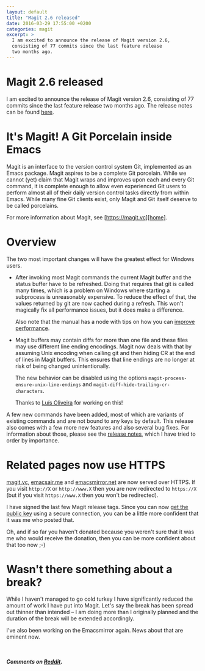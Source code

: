 ```yaml
---
layout: default
title: "Magit 2.6 released"
date: 2016-03-29 17:55:00 +0200
categories: magit
excerpt: >
  I am excited to announce the release of Magit version 2.6,
  consisting of 77 commits since the last feature release
  two months ago.
---
```


# Magit 2.6 released

I am excited to announce the release of Magit version 2.6, consisting
of 77 commits since the last feature release two months ago.  The
release notes can be found [here][relnotes].

# It's Magit!  A Git Porcelain inside Emacs

Magit is an interface to the version control system Git, implemented
as an Emacs package.  Magit aspires to be a complete Git porcelain.
While we cannot (yet) claim that Magit wraps and improves upon each
and every Git command, it is complete enough to allow even experienced
Git users to perform almost all of their daily version control tasks
directly from within Emacs.  While many fine Git clients exist, only
Magit and Git itself deserve to be called porcelains.

For more information about Magit, see [https://magit.vc][home].

# Overview

The two most important changes will have the greatest effect for
Windows users.

* After invoking most Magit commands the current Magit buffer and the
  status buffer have to be refreshed.  Doing that requires that git is
  called many times, which is a problem on Windows where starting a
  subprocess is unreasonably expensive.  To reduce the effect of that,
  the values returned by git are now cached during a refresh.  This
  won't magically fix all performance issues, but it does make a
  difference.
  
  Also note that the manual has a node with tips on how you can
  [improve performance][speed].
  
* Magit buffers may contain diffs for more than one file and these
  files may use different line ending encodings.  Magit now deals with
  that by assuming Unix encoding when calling git and then hiding CR
  at the end of lines in Magit buffers.  This ensures that line
  endings are no longer at risk of being changed unintentionally.
  
  The new behavior can be disabled using the options
  `magit-process-ensure-unix-line-endings` and
  `magit-diff-hide-trailing-cr-characters`.
  
  Thanks to [Luís Oliveira][luis] for working on this!
  
A few new commands have been added, most of which are variants of
existing commands and are not bound to any keys by default.  This
release also comes with a few more new features and also several bug
fixes.  For information about those, please see the
[release notes][relnotes], which I have tried to order by importance.
  
# Related pages now use HTTPS

[magit.vc](https://magit.vc), [emacsair.me](https://emacsair.me) and
[emacsmirror.net](https://emacsmirror.net) are now served over HTTPS.
If you visit `http://X` or `http://www.X` then you are now redirected
to `https://X` (but if you visit `https://www.X` then you won't be
redirected).

I have signed the last few Magit release tags.  Since you can now
[get the public key][key] using a secure connection, you can be a
little more confident that it was me who posted that.

Oh, and if so far you haven't donated because you weren't sure that it
was me who would receive the donation, then you can be more confident
about that too now ;-)

# Wasn't there something about a break?

While I haven't managed to go cold turkey I have significantly reduced
the amount of work I have put into Magit.  Let's say the break has
been spread out thinner than intended &ndash; I am doing more than I
originally planned and the duration of the break will be extended
accordingly.

I've also been working on the Emacsmirror again.  News about that are
eminent now.

<br/><br/>***Comments on [Reddit](https://www.reddit.com/r/emacs/comments/4cg3g2/magit_v26_released).***

[home]:     https://magit.vc
[relnotes]: https://raw.githubusercontent.com/magit/magit/master/Documentation/RelNotes/2.6.0.txt
[speed]:    https://magit.vc/manual/magit/Performance.html
[luis]:     https://github.com/luismbo
[key]:      https://emacsair.me/about
